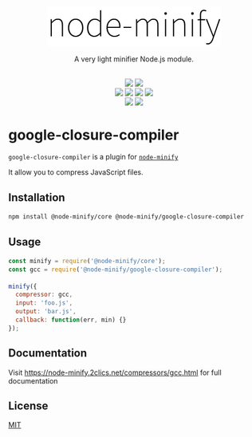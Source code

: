 <p align="center"><img src="/static/node-minify.png" width="348" alt="node-minify"></p>

<p align="center">A very light minifier Node.js module.</p>

<p align="center">
  <br>
  <a href="https://npmjs.org/package/node-minify"><img src="https://img.shields.io/npm/v/node-minify.svg"></a>
  <a href="https://npmjs.org/package/node-minify"><img src="https://img.shields.io/npm/dm/node-minify.svg"></a><br>
  <a href="https://travis-ci.org/srod/node-minify"><img src="https://img.shields.io/travis/srod/node-minify/master.svg?label=linux"></a>
  <a href="https://ci.appveyor.com/project/srod/node-minify"><img src="https://img.shields.io/appveyor/ci/srod/node-minify/master.svg?label=windows"></a>
  <a href="https://circleci.com/gh/srod/node-minify/tree/master"><img src="https://circleci.com/gh/srod/node-minify/tree/master.svg?style=shield"></a>
  <a href="https://codecov.io/gh/srod/node-minify"><img src="https://codecov.io/gh/srod/node-minify/branch/develop/graph/badge.svg"></a><br>
  <a href="https://david-dm.org/srod/node-minify"><img src="https://img.shields.io/david/srod/node-minify.svg?style=flat"></a>
  <a href="https://david-dm.org/srod/node-minify#info=devDependencies"><img src="https://img.shields.io/david/dev/srod/node-minify.svg?style=flat"></a>
</p>

# google-closure-compiler

`google-closure-compiler` is a plugin for [`node-minify`](https://github.com/srod/node-minify)

It allow you to compress JavaScript files.

## Installation

```bash
npm install @node-minify/core @node-minify/google-closure-compiler
```

## Usage

```js
const minify = require('@node-minify/core');
const gcc = require('@node-minify/google-closure-compiler');

minify({
  compressor: gcc,
  input: 'foo.js',
  output: 'bar.js',
  callback: function(err, min) {}
});
```

## Documentation

Visit https://node-minify.2clics.net/compressors/gcc.html for full documentation

## License

[MIT](https://github.com/srod/node-minify/blob/develop/LICENSE)
